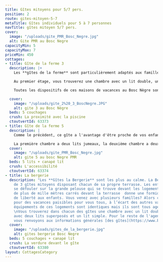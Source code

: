 ```yaml
---
title: Gîtes mitoyens pour 5/7 pers.
position: 2
route: gites-mitoyen-5-7
metaTitle: Gîtes individuels pour 5 à 7 personnes
navTitle: gîtes mitoyen 5/7 pers.
cover:
  image: "/uploads/gite_PMR_Bosc_Negre.jpg"
  alt: Gite PMR au Bosc Negre
capacityMin: 5
capacityMax: 7
priceMin: 450
cottages:
- title: Gîte de la ferme 3
  description: |+
    Les **gîtes de la ferme** sont particulièrement adaptés aux familles avec de jeunes enfants. Pendant que les enfants jouent dans l'aire de jeux, vous pouvez enfin dévorer votre meilleur bouquin sur  votre terrasse. Vous pouvez profiter de l'ombre vieux chêne pour faire un barbecue ou déguster votre apéritif. L'aire de jeux en contre bas, non loin de chez vous, donne aux enfants un sentiment de sécurité. Le **Gite de La Ferme** au Bosc Nègre est une garantie pour des vacances agréables.

    Au premier étage, vous trouverez une chambre avec un lit double, une chambre avec trois lits simples et une salle de bain avec douche. Pour le reste de l'agencement, nous vous renvoyons aux informations générales [des gîtes](https://www.boscnegre-vacances.com/tous-les-gites).

    Toutes les dispositifs de ces maisons de vacances au Bosc Nègre sont adaptées aux enfants

  cover:
    image: "/uploads/gite_2%20_3_BoscNegre.JPG"
    alt: gite 3 au Bosc Nègre
  beds: 5 couchages
  crush: La proximité avec la piscine
  ctoutvertId: 63373
- title: Gîte de la ferme 5
  description: |
    Comme le précèdent, ce gîte a l'avantage d'être proche de vos enfants qui jouent avec leurs copains d’été. Le **gîte de la ferme n° 5** est de plain-pied et sans seuils. La pelouse en face du gîte donne également aux plus petits une grande liberté de mouvement. Avec la porte d’entrée sur le côté ouest, cette maison de vacances offre de la fraîcheur pendant la journée et une terrasse ensoleillée en soirée.

    La première chambre a deux lits jumeaux, la deuxième chambre a deux lits superposés et un lit simple, la salle de bain a une douche à l'italienne et des toilettes. Pour le reste de l'agencement, nous vous renvoyons aux informations générales [des gîtes](https://www.boscnegre-vacances.com/tous-les-gites)
  cover:
    image: "/uploads/gite_PMR_Bosc_Negre.jpg"
    alt: gite 5 au bosc Negre PMR
  beds: 5 lits + canapé lit
  crush: L'accessibilité
  ctoutvertId: 63374
- title: La bergerie
  description: "Les **Gîtes la Bergerie** sont les plus au calme. La Bergerie se compose
    de 3 gîtes mitoyens disposant chacun de sa propre terrasse. Les enfants peuvent
    se défouler sur la grande pelouse qui se trouve devant les logements : le jardin
    de plus de mille mètres carrés devant la terrasse  donne une formidable sensation
    de liberté aux enfants. Vous venez avec plusieurs familles? Alors c'est idéal
    pour des vacances paisibles pour vous tous, à l’écart des autres vacanciers.\n\nLes
    équipements de ces logements sont identiques mais ils sont tous agencés différemment.
    \nVous trouverez dans chacun des gîtes une chambre avec un lit double et une chambre
    avec deux lits superposés et un lit simple. Pour le reste de l'agencement, nous
    vous renvoyons aux informations générales [des gîtes](https://www.boscnegre-vacances.com/tous-les-gites).\n"
  cover:
    image: "/uploads/gites_de_la_bergerie.jpg"
    alt: gites bergerie Bosc Negre
  beds: 5 couchages + canapé lit
  crush: La verdure devant le gîte
  ctoutvertId: 63380
layout: CottagesCategory
---
```


